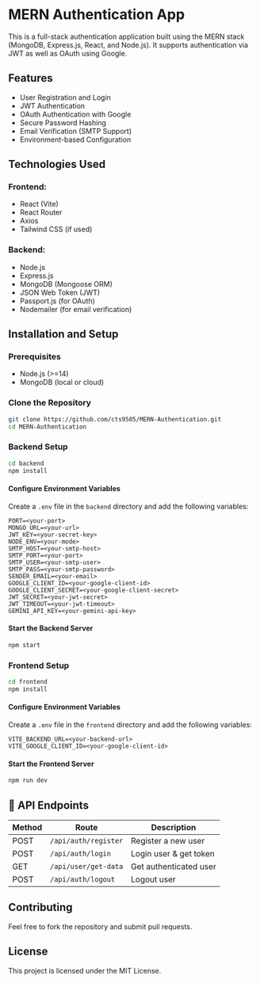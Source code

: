 # MERN Authentication App

This is a full-stack authentication application built using the MERN stack (MongoDB, Express.js, React, and Node.js). It supports authentication via JWT as well as OAuth using Google.

## Features
- User Registration and Login
- JWT Authentication
- OAuth Authentication with Google
- Secure Password Hashing
- Email Verification (SMTP Support)
- Environment-based Configuration

## Technologies Used
### Frontend:
- React (Vite)
- React Router
- Axios
- Tailwind CSS (if used)

### Backend:
- Node.js
- Express.js
- MongoDB (Mongoose ORM)
- JSON Web Token (JWT)
- Passport.js (for OAuth)
- Nodemailer (for email verification)

## Installation and Setup

### Prerequisites
- Node.js (>=14)
- MongoDB (local or cloud)

### Clone the Repository
```bash
git clone https://github.com/cts9505/MERN-Authentication.git
cd MERN-Authentication
```

### Backend Setup
```bash
cd backend
npm install
```

#### Configure Environment Variables
Create a `.env` file in the `backend` directory and add the following variables:
```
PORT=<your-port>
MONGO_URL=<your-url>
JWT_KEY=<your-secret-key>
NODE_ENV=<your-mode>
SMTP_HOST=<your-smtp-host>
SMTP_PORT=<your-port>
SMTP_USER=<your-smtp-user>
SMTP_PASS=<your-smtp-password>
SENDER_EMAIL=<your-email>
GOOGLE_CLIENT_ID=<your-google-client-id>
GOOGLE_CLIENT_SECRET=<your-google-client-secret>
JWT_SECRET=<your-jwt-secret>
JWT_TIMEOUT=<your-jwt-timeout>
GEMINI_API_KEY=<your-gemini-api-key>
```

#### Start the Backend Server
```bash
npm start
```

### Frontend Setup
```bash
cd frontend
npm install
```

#### Configure Environment Variables
Create a `.env` file in the `frontend` directory and add the following variables:
```
VITE_BACKEND_URL=<your-backend-url>
VITE_GOOGLE_CLIENT_ID=<your-google-client-id>
```

#### Start the Frontend Server
```bash
npm run dev
```

## 🔐 API Endpoints

| Method | Route                | Description           |
|--------|----------------------|------------------------|
| POST   | `/api/auth/register` | Register a new user    |
| POST   | `/api/auth/login`    | Login user & get token |
| GET    | `/api/user/get-data` | Get authenticated user |
| POST   | `/api/auth/logout`   | Logout user            |

## Contributing
Feel free to fork the repository and submit pull requests.

## License
This project is licensed under the MIT License.

